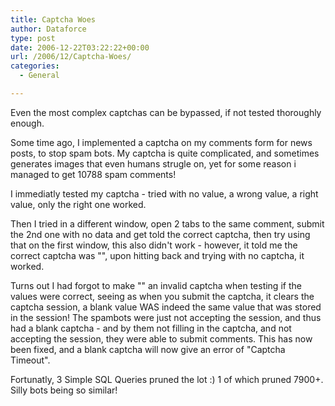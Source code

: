```yaml
---
title: Captcha Woes
author: Dataforce
type: post
date: 2006-12-22T03:22:22+00:00
url: /2006/12/Captcha-Woes/
categories:
  - General

---
```

Even the most complex captchas can be bypassed, if not tested thoroughly enough.

Some time ago, I implemented a captcha on my comments form for news posts, to stop spam bots. My captcha is quite complicated, and sometimes generates images that even humans strugle on, yet for some reason i managed to get 10788 spam comments!

I immediatly tested my captcha - tried with no value, a wrong value, a right value, only the right one worked.
  
Then I tried in a different window, open 2 tabs to the same comment, submit the 2nd one with no data and get told the correct captcha, then try using that on the first window, this also didn't work - however, it told me the correct captcha was "", upon hitting back and trying with no captcha, it worked.

Turns out I had forgot to make "" an invalid captcha when testing if the values were correct, seeing as when you submit the captcha, it clears the captcha session, a blank value WAS indeed the same value that was stored in the session! The spambots were just not accepting the session, and thus had a blank captcha - and by them not filling in the captcha, and not accepting the session, they were able to submit comments. This has now been fixed, and a blank captcha will now give an error of "Captcha Timeout".

Fortunatly, 3 Simple SQL Queries pruned the lot :) 1 of which pruned 7900+. Silly bots being so similar!